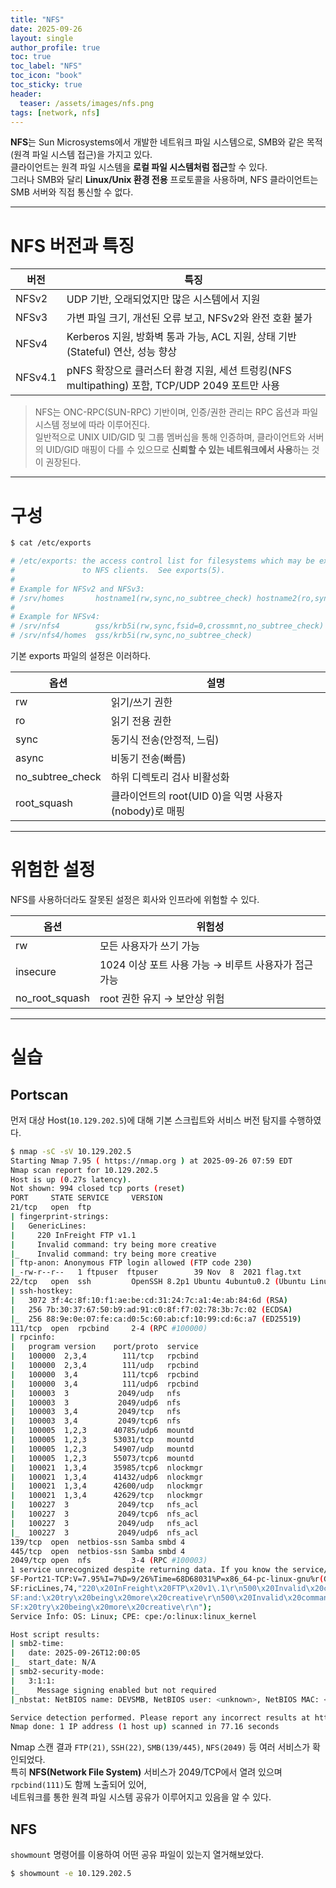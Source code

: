 ```yaml
---
title: "NFS"
date: 2025-09-26
layout: single
author_profile: true
toc: true
toc_label: "NFS"
toc_icon: "book"
toc_sticky: true
header:
  teaser: /assets/images/nfs.png
tags: [network, nfs]
---
```


**NFS**는 Sun Microsystems에서 개발한 네트워크 파일 시스템으로, SMB와 같은 목적(원격 파일 시스템 접근)을 가지고 있다.  
클라이언트는 원격 파일 시스템을 **로컬 파일 시스템처럼 접근**할 수 있다.  
그러나 SMB와 달리 **Linux/Unix 환경 전용** 프로토콜을 사용하며, NFS 클라이언트는 SMB 서버와 직접 통신할 수 없다.

---

# NFS 버전과 특징

| 버전 | 특징 |
|------|------|
| NFSv2 | UDP 기반, 오래되었지만 많은 시스템에서 지원 |
| NFSv3 | 가변 파일 크기, 개선된 오류 보고, NFSv2와 완전 호환 불가 |
| NFSv4 | Kerberos 지원, 방화벽 통과 가능, ACL 지원, 상태 기반(Stateful) 연산, 성능 향상 |
| NFSv4.1 | pNFS 확장으로 클러스터 환경 지원, 세션 트렁킹(NFS multipathing) 포함, TCP/UDP 2049 포트만 사용 |

> NFS는 ONC-RPC(SUN-RPC) 기반이며, 인증/권한 관리는 RPC 옵션과 파일 시스템 정보에 따라 이루어진다.  
> 일반적으로 UNIX UID/GID 및 그룹 멤버십을 통해 인증하며, 클라이언트와 서버의 UID/GID 매핑이 다를 수 있으므로 **신뢰할 수 있는 네트워크에서 사용**하는 것이 권장된다.

---

# 구성

```bash
$ cat /etc/exports

# /etc/exports: the access control list for filesystems which may be exported
#               to NFS clients.  See exports(5).
#
# Example for NFSv2 and NFSv3:
# /srv/homes       hostname1(rw,sync,no_subtree_check) hostname2(ro,sync,no_subtree_check)
#
# Example for NFSv4:
# /srv/nfs4        gss/krb5i(rw,sync,fsid=0,crossmnt,no_subtree_check)
# /srv/nfs4/homes  gss/krb5i(rw,sync,no_subtree_check)
```

기본 exports 파일의 설정은 이러하다.

| 옵션               | 설명                      |
| ---------------- | ----------------------- |
| rw               | 읽기/쓰기 권한                |
| ro               | 읽기 전용 권한                |
| sync             | 동기식 전송(안정적, 느림)         |
| async            | 비동기 전송(빠름)              |
| no_subtree_check | 하위 디렉토리 검사 비활성화         |
| root_squash      | 클라이언트의 root(UID 0)을 익명 사용자(nobody)로 매핑 |

---

# 위험한 설정

NFS를 사용하더라도 잘못된 설정은 회사와 인프라에 위험할 수 있다. 

| 옵션             | 위험성                               |
| -------------- | --------------------------------- |
| rw             | 모든 사용자가 쓰기 가능                     |
| insecure       | 1024 이상 포트 사용 가능 → 비루트 사용자가 접근 가능 |
| no_root_squash | root 권한 유지 → 보안상 위험               |

---

# 실습

## Portscan

먼저 대상 Host(`10.129.202.5`)에 대해 기본 스크립트와 서비스 버전 탐지를 수행하였다.

```bash
$ nmap -sC -sV 10.129.202.5                        
Starting Nmap 7.95 ( https://nmap.org ) at 2025-09-26 07:59 EDT
Nmap scan report for 10.129.202.5
Host is up (0.27s latency).
Not shown: 994 closed tcp ports (reset)
PORT     STATE SERVICE     VERSION
21/tcp   open  ftp
| fingerprint-strings: 
|   GenericLines: 
|     220 InFreight FTP v1.1
|     Invalid command: try being more creative
|_    Invalid command: try being more creative
| ftp-anon: Anonymous FTP login allowed (FTP code 230)
|_-rw-r--r--   1 ftpuser  ftpuser        39 Nov  8  2021 flag.txt
22/tcp   open  ssh         OpenSSH 8.2p1 Ubuntu 4ubuntu0.2 (Ubuntu Linux; protocol 2.0)
| ssh-hostkey: 
|   3072 3f:4c:8f:10:f1:ae:be:cd:31:24:7c:a1:4e:ab:84:6d (RSA)
|   256 7b:30:37:67:50:b9:ad:91:c0:8f:f7:02:78:3b:7c:02 (ECDSA)
|_  256 88:9e:0e:07:fe:ca:d0:5c:60:ab:cf:10:99:cd:6c:a7 (ED25519)
111/tcp  open  rpcbind     2-4 (RPC #100000)
| rpcinfo: 
|   program version    port/proto  service
|   100000  2,3,4        111/tcp   rpcbind
|   100000  2,3,4        111/udp   rpcbind
|   100000  3,4          111/tcp6  rpcbind
|   100000  3,4          111/udp6  rpcbind
|   100003  3           2049/udp   nfs
|   100003  3           2049/udp6  nfs
|   100003  3,4         2049/tcp   nfs
|   100003  3,4         2049/tcp6  nfs
|   100005  1,2,3      40785/udp6  mountd
|   100005  1,2,3      53031/tcp   mountd
|   100005  1,2,3      54907/udp   mountd
|   100005  1,2,3      55073/tcp6  mountd
|   100021  1,3,4      35985/tcp6  nlockmgr
|   100021  1,3,4      41432/udp6  nlockmgr
|   100021  1,3,4      42600/udp   nlockmgr
|   100021  1,3,4      42629/tcp   nlockmgr
|   100227  3           2049/tcp   nfs_acl
|   100227  3           2049/tcp6  nfs_acl
|   100227  3           2049/udp   nfs_acl
|_  100227  3           2049/udp6  nfs_acl
139/tcp  open  netbios-ssn Samba smbd 4
445/tcp  open  netbios-ssn Samba smbd 4
2049/tcp open  nfs         3-4 (RPC #100003)
1 service unrecognized despite returning data. If you know the service/version, please submit the following fingerprint at https://nmap.org/cgi-bin/submit.cgi?new-service :
SF-Port21-TCP:V=7.95%I=7%D=9/26%Time=68D68031%P=x86_64-pc-linux-gnu%r(Gene
SF:ricLines,74,"220\x20InFreight\x20FTP\x20v1\.1\r\n500\x20Invalid\x20comm
SF:and:\x20try\x20being\x20more\x20creative\r\n500\x20Invalid\x20command:\
SF:x20try\x20being\x20more\x20creative\r\n");
Service Info: OS: Linux; CPE: cpe:/o:linux:linux_kernel

Host script results:
| smb2-time: 
|   date: 2025-09-26T12:00:05
|_  start_date: N/A
| smb2-security-mode: 
|   3:1:1: 
|_    Message signing enabled but not required
|_nbstat: NetBIOS name: DEVSMB, NetBIOS user: <unknown>, NetBIOS MAC: <unknown> (unknown)

Service detection performed. Please report any incorrect results at https://nmap.org/submit/ .
Nmap done: 1 IP address (1 host up) scanned in 77.16 seconds
```

Nmap 스캔 결과 `FTP(21)`, `SSH(22)`, `SMB(139/445)`, `NFS(2049)` 등 여러 서비스가 확인되었다.  
특히 **NFS(Network File System)** 서비스가 2049/TCP에서 열려 있으며 `rpcbind(111)`도 함께 노출되어 있어,  
네트워크를 통한 원격 파일 시스템 공유가 이루어지고 있음을 알 수 있다.

## NFS

`showmount` 명령어를 이용하여 어떤 공유 파일이 있는지 열거해보았다.

```bash
$ showmount -e 10.129.202.5
```

